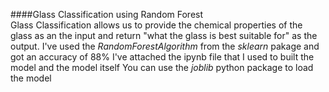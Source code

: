####Glass Classification using Random Forest <br>
Glass Classification allows us to provide the chemical properties of the glass as an the input and return "what the glass is best suitable for" as the output.
I've used the *RandomForestAlgorithm* from the *sklearn* pakage and got an accuracy of 88%
I've attached the ipynb file that I used to built the model and the model itself 
You can use the *joblib* python package to load the model
